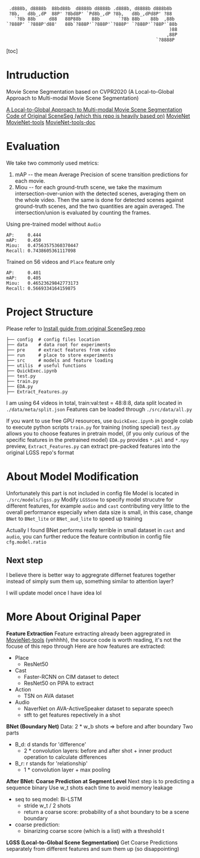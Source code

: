 ```
 .d888b, d8888b  88bd88b  d8888b d8888b .d888b, d8888b d888b8b  
 ?8b,   d8b_,dP  88P' ?8bd8P' `Pd8b_,dP ?8b,   d8b_,dPd8P' ?88  
   `?8b 88b     d88   88P88b    88b       `?8b 88b    88b  ,88b 
`?888P' `?888P'd88'   88b`?888P'`?888P'`?888P' `?888P'`?88P'`88b
                                                             )88
                                                            ,88P
                                                        `?8888P 
```

[toc]

# Intruduction

Movie Scene Segmentation based on CVPR2020 (A Local-to-Global Approach to Multi-modal Movie Scene Segmentation)

[A Local-to-Global Approach to
Multi-modal Movie Scene Segmentation](https://anyirao.com/projects/SceneSeg.html)
[Code of Original SceneSeg (which this repo is heavily based on)](https://github.com/AnyiRao/SceneSeg)
[MovieNet](http://movienet.site/)
[MovieNet-tools](https://github.com/movienet/movienet-tools)
[MovieNet-tools-doc](http://docs.movienet.site/movie-toolbox/tools#get-started)


# Evaluation

We take two commonly used metrics:
1. mAP -- the mean Average Precision of scene transition predictions for each movie.
2. Miou -- for each ground-truth scene, we take the maximum intersection-over-union with the detected scenes, averaging them on the whole video. Then the same is done for detected scenes against ground-truth scenes, and the two quantities are again averaged. The intersection/union is evaluated by counting the frames.

Using pre-trained model without `Audio`
```
AP:     0.444
mAP:    0.450
Miou:   0.47563575360370447
Recall: 0.7438605361117098
```

Trained on 56 videos and `Place` feature only
```
AP:     0.401
mAP:    0.405
Miou:   0.46523629842773173
Recall: 0.5669334164159875
```


# Project Structure

Please refer to [Install guide from original SceneSeg repo](https://github.com/AnyiRao/SceneSeg/blob/master/docs/INSTALL.md)

```
├── config  # config files location
├── data    # data root for experiments
├── pre     # extract features from video
├── run     # place to store experiments
├── src     # models and feature loading
├── utilis  # useful functions 
├── QuickExec.ipynb
├── test.py
├── train.py
├── EDA.py
├── Extract_Features.py
```

I am using 64 videos in total, train:val:test = 48:8:8, data split located in `./data/meta/split.json`
Features can be loaded through `./src/data/all.py`

If you want to use free GPU resources, use `QuickExec.ipynb` in google colab to execute python scripts
`train.py` for training (noting special)
`test.py` allows you to choose features in pretrain model, (if you only curious of the specific features in the pretrained model)
`EDA.py` provides `*.pkl` and `*.npy` preview, `Extract_Features.py` can extract pre-packed features into the original LGSS repo's format


# About Model Modification

Unfortunately this part is not included in config file
Model is located in `./src/models/lgss.py`
Modify `LGSSone` to specify model strucutre for different features, for example `audio` and `cast` contributing very little to the overall performance especially when data size is small, in this case, change `BNet` to `BNet_lite` or `BNet_aud_lite` to speed up training

Actually I found BNet performs really terrible in small dataset in `cast` and `audio`, you can further reduce the feature contribution in config file `cfg.model.ratio`

## Next step

I believe there is better way to aggregrate differnet features together instead of simply sum them up, something similar to attention layer? 

I will update model once I have idea lol


# More About Original Paper

__Feature Extraction__
Feature extracting already been aggregrated in [MovieNet-tools](https://github.com/movienet/movienet-tools) (yehhhh), the source code is worth reading, it's not the focuse of this repo through
Here are how features are extracted:
- Place
  - ResNet50
- Cast
  - Faster-RCNN on CIM dataset to detect
  - ResNet50 on PIPA to extract
- Action
  - TSN on AVA dataset
- Audio
  - NaverNet on AVA-ActiveSpeaker dataset to separate speech
  - stft to get features repectively in a shot

__BNet (Boundary Net)__
Data: 2 * w_b shots => before and after boundary
Two parts
- B_d: d stands for 'difference'
  - 2 * convolution layers: before and after shot + inner product operation to calculate differences
- B_r: r stands for 'relationship' 
  - 1 * convolution layer + max pooling

__After BNet: Coarse Prediction at Segment Level__
Next step is to predicting a sequence binary
Use w_t shots each time to avoid memory leakage
- seq to seq model: Bi-LSTM
  - stride w_t / 2 shots
  - return a coarse score: probability of a shot boundary to be a scene boundary
- coarse prediction: 
  - binarizing coarse score (which is a list) with a threshold t 

__LGSS (Local-to-Global Scene Segmentation)__
Get Coarse Predictions separately from different features and sum them up (so disappointing)

